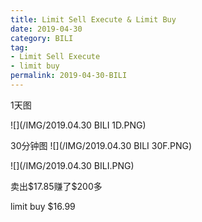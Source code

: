 ```yaml
---
title: Limit Sell Execute & Limit Buy
date: 2019-04-30
category: BILI
tag:
- Limit Sell Execute
- limit buy
permalink: 2019-04-30-BILI
---
```

1天图

![](/IMG/2019.04.30 BILI 1D.PNG)

30分钟图
![](/IMG/2019.04.30 BILI 30F.PNG)

![](/IMG/2019.04.30 BILI.PNG)


卖出$\$$17.85赚了$\$$200多

limit buy $\$$16.99
